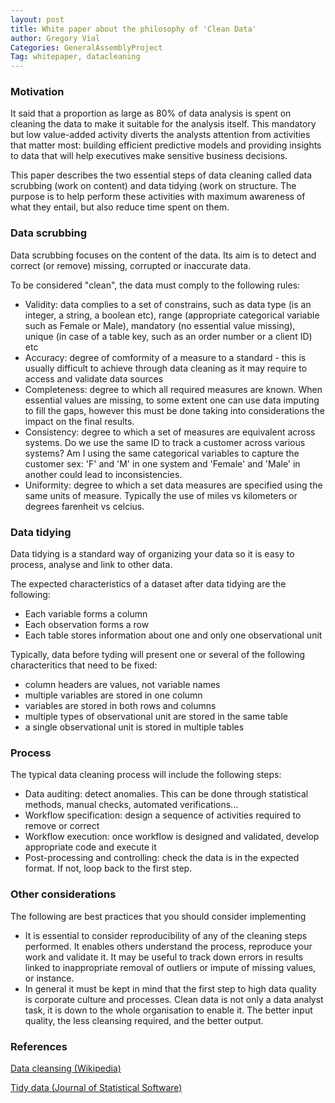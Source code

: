 ```yaml
---
layout: post
title: White paper about the philosophy of 'Clean Data'
author: Gregory Vial
Categories: GeneralAssemblyProject
Tag: whitepaper, datacleaning
---
```


### Motivation
It said that a proportion as large as 80% of data analysis is spent on cleaning the data to make it suitable for the analysis itself. This mandatory but low value-added activity diverts the analysts attention from activities that matter most: building efficient predictive models and providing insights to data that will help executives make sensitive business decisions.

This paper describes the two essential steps of data cleaning called data scrubbing (work on content) and data tidying (work on structure. The purpose is to help perform these activities with maximum awareness of what they entail, but also reduce time spent on them.

### Data scrubbing
Data scrubbing focuses on the content of the data.
Its aim is to detect and correct (or remove) missing, corrupted or inaccurate data.

To be considered "clean", the data must comply to the following rules:
* Validity: data complies to a set of constrains, such as data type (is an integer, a string, a boolean etc), range (appropriate categorical variable such as Female or Male), mandatory (no essential value missing), unique (in case of a table key, such as an order number or a client ID) etc
* Accuracy: degree of comformity of a measure to a standard - this is usually difficult to achieve through data cleaning as it may require to access and validate data sources
* Completeness: degree to which all required measures are known. When essential values are missing, to some extent one can use data imputing to fill the gaps, however this must be done taking into considerations the impact on the final results.
* Consistency: degree to which a set of measures are equivalent across systems. Do we use the same ID to track a customer across various systems? Am I using the same categorical variables to capture the customer sex: 'F' and 'M' in one system and 'Female' and 'Male' in another could lead to inconsistencies.
* Uniformity: degree to which a set data measures are specified using the same units of measure. Typically the use of miles vs kilometers or degrees farenheit vs celcius.

### Data tidying
Data tidying is a standard way of organizing your data so it is easy to process, analyse and link to other data.

The expected characteristics of a dataset after data tidying are the following:
* Each variable forms a column
* Each observation forms a row
* Each table stores information about one and only one observational unit

Typically, data before tyding will present one or several of the following characteritics that need to be fixed:
* column headers are values, not variable names
* multiple variables are stored in one column
* variables are stored in both rows and columns
* multiple types of observational unit are stored in the same table
* a single observational unit is stored in multiple tables

### Process
The typical data cleaning process will include the following steps:
* Data auditing: detect anomalies. This can be done through statistical methods, manual checks, automated verifications...
* Workflow specification: design a sequence of activities required to remove or correct
* Workflow execution: once workflow is designed and validated, develop appropriate code and execute it
* Post-processing and controlling: check the data is in the expected format. If not, loop back to the first step.

### Other considerations
The following are best practices that you should consider implementing
* It is essential to consider reproducibility of any of the cleaning steps performed. It enables others understand the process, reproduce your work and validate it. It may be useful to track down errors in results linked to inappropriate removal of outliers or impute of missing values, or instance.
* In general it must be kept in mind that the first step to high data quality is corporate culture and processes. Clean data is not only a data analyst task, it is down to the whole organisation to enable it. The better input quality, the less cleansing required, and the better output.

### References
<a href="https://en.wikipedia.org/wiki/Data_cleansing">Data cleansing (Wikipedia)</a>

<a href="http://vita.had.co.nz/papers/tidy-data.pdf">Tidy data (Journal of Statistical Software)</a>
